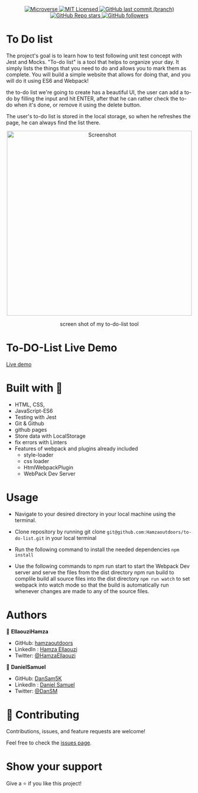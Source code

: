 
<p align="center">
  <a href="https://www.microverse.org/">
    <img alt="Microverse" src="https://img.shields.io/badge/-Microverse-blueviolet?style=flat-square">
  </a>
  <a href="https://github.com/Hamzaoutdoors/to-do-list/blob/development/LICENSE">
    <img alt="MIT Licensed" src="https://img.shields.io/github/license/Hamzaoutdoors/to-do-list?style=flat-square">
  </a>
  <a href="https://github.com/Hamzaoutdoors/to-do-list">
    <img alt="GitHub last commit (branch)" src="https://img.shields.io/github/last-commit/Hamzaoutdoors/to-do-list/development?color=blue&style=flat-square">
  </a>
  <a href="https://github.com/Hamzaoutdoors/to-do-list">
    <img alt="GitHub Repo stars" src="https://img.shields.io/github/stars/Hamzaoutdoors/to-do-list?color=green&label=%E2%98%85%20stars%20&style=flat-square">
  </a>
  <a href="https://github.com/Hamzaoutdoors">
    <img alt="GitHub followers" src="https://img.shields.io/github/followers/Hamzaoutdoors?color=yellow&logo=github&style=flat-square">
  </a>
</p>

# To Do list 

The project's goal is to learn how to test following unit test concept with Jest and Mocks. "To-do list" is a tool that helps to organize your day. It simply lists the things that you need to do and allows you to mark them as complete. You will build a simple website that allows for doing that, and you will do it using ES6 and Webpack!

the to-do list we're going to create has a beautiful UI, the user can add a to-do by filling the input and hit ENTER, after that he can rather check the to-do when it's done, or remove it using the delete button.

The user's to-do list is stored in the local storage, so when he refreshes the page, he can always find the list there.
 
 <p align="center">
    <img alt="Screenshot" src="https://user-images.githubusercontent.com/80895497/130614400-f9fd0272-5d77-49e0-b214-52905238ca9e.PNG" width="500">
    <p align="center">screen shot of my to-do-list tool</p>
</p>

# To-DO-List Live Demo
[Live demo](https://hamzaoutdoors.github.io/to-do-list/)

# Built with 🔨
- HTML, CSS,
- JavaScript-ES6
- Testing with Jest
- Git & Github
- github pages
- Store data with LocalStorage
- fix errors with Linters
- Features of webpack and plugins already included
  - style-loader
  - css loader
  - HtmlWebpackPlugin
  - WebPack Dev Server

# Usage

- Navigate to your desired directory in your local machine using the terminal.

- Clone repository by running git clone ```git@github.com:Hamzaoutdoors/to-do-list.git``` in your local terminal

- Run the following command to install the needed dependencies
```npm install```

- Use the following commands to npm run start to start the Webpack Dev server and serve the files from the dist directory npm run build to complile build all source files into the dist directory ```npm run watch``` to set webpack into watch mode so that the build is automatically run whenever changes are made to any of the source files.

# Authors

👤 **EllaouziHamza**

- GitHub: [hamzaoutdoors](https://github.com/Hamzaoutdoors)
- LinkedIn : [Hamza Ellaouzi](https://www.linkedin.com/in/hamza-ellaouzi-137a45b8/)
- Twitter: [@HamzaEllaouzi](https://twitter.com/EllaouziHamza)

👤 **DanielSamuel**

- GitHub: [DanSam5K](https://github.com/DanSam5K)
- LinkedIn : [Daniel Samuel ](https://www.linkedin.com/in/dansamuel/)
- Twitter: [@DanSM](https://twitter.com/_dan_sam)

# 🤝 Contributing

Contributions, issues, and feature requests are welcome!

Feel free to check the [issues page](https://github.com/Hamzaoutdoors/to-do-list/issues).

# Show your support

Give a ⭐️ if you like this project!
